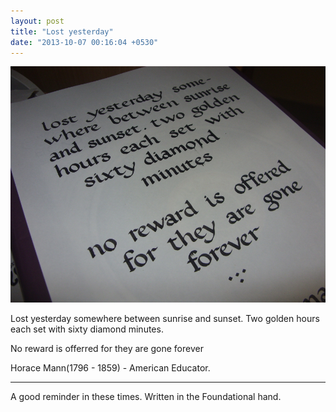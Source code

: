 ```yaml
---
layout: post
title: "Lost yesterday"
date: "2013-10-07 00:16:04 +0530"
---
```


![Lost yesterday... ](/img/horace_mann0.jpg)

Lost yesterday somewhere between sunrise and sunset.
Two golden hours each set with sixty diamond minutes.

No reward is offerred for they are gone forever

Horace Mann(1796 - 1859) - American Educator.

----

A good reminder in these times. Written in the Foundational hand. 
